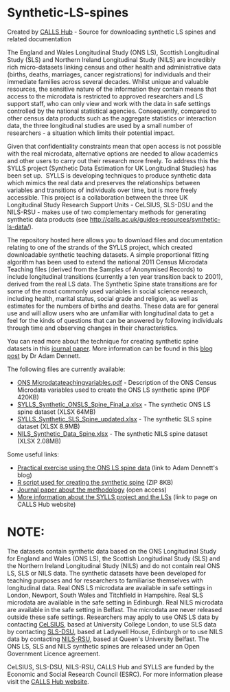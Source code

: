 # Synthetic-LS-spines
Created by <a href="http://calls.ac.uk" target="_blank">CALLS Hub</a> - Source for downloading synthetic LS spines and related documentation

The England and Wales Longitudinal Study (ONS LS), Scottish Longitudinal Study (SLS) and Northern Ireland Longitudinal Study (NILS) are incredibly rich micro-datasets linking census and other health and administrative data (births, deaths, marriages, cancer registrations) for individuals and their immediate families across several decades. Whilst unique and valuable resources, the sensitive nature of the information they contain means that access to the microdata is restricted to approved researchers and LS support staff, who can only view and work with the data in safe settings controlled by the national statistical agencies. Consequently, compared to other census data products such as the aggregate statistics or interaction data, the three longitudinal studies are used by a small number of researchers - a situation which limits their potential impact.

Given that confidentiality constraints mean that open access is not possible with the real microdata, alternative options are needed to allow academics and other users to carry out their research more freely. To address this the SYLLS project (Synthetic Data Estimation for UK Longitudinal Studies) has been set up.  SYLLS is developing techniques to produce synthetic data which mimics the real data and preserves the relationships between variables and transitions of individuals over time, but is more freely accessible. This project is a collaboration between the three UK Longitudinal Study Research Support Units - CeLSIUS, SLS-DSU and the NILS-RSU - makes use of two complementary methods for generating synthetic data products (see http://calls.ac.uk/guides-resources/synthetic-ls-data/). 

The repository hosted here allows you to download files and documentation relating to one of the strands of the SYLLS project, which created downloadable synthetic teaching datasets. A simple proportional fitting algorithm has been used to extend the national 2011 Census Microdata Teaching files (derived from the Samples of Anonymised Records) to include longitudinal transitions (currently a ten year transition back to 2001), derived from the real LS data. The Synthetic Spine state transitions are for some of the most commonly used variables in social science research, including health, marital status, social grade and religion, as well as estimates for the numbers of births and deaths. These data are for general use and will allow users who are unfamiliar with longitudinal data to get a feel for the kinds of questions that can be answered by following individuals through time and observing changes in their characteristics.

You can read more about the technique for creating synthetic spine datasets in this <a href="http://calls.ac.uk/output-entry/a-synthetic-longitudinal-study-dataset-for-england-and-wales/" target="_blank">journal paper</a>. More information can be found in this <a href="http://calls.ac.uk/2014/01/10/synthetic-data-for-the-uk-longitudinal-studies-sylls/" target="_blank">blog post</a> by Dr Adam Dennett.

The following files are currently available:

<ul>
 <li><a href="https://github.com/Fiona-C/Synthetic-LS-spines/raw/386188d3d2c5e9b06e2bb9c2eb6b9bc804538a6a/ONS%20Microdatateachingvariables.pdf" target="_blank">ONS Microdatateachingvariables.pdf</a> - Description of the ONS Census Microdata variables used to create the ONS LS synthetic spine (PDF 420KB)</li>
 <li><a href="https://github.com/Fiona-C/Synthetic-LS-spines/raw/c64bde7fff8eeb72ebe49590a3747a3481431680/SYLLS_Synthetic_ONSLS_Spine_Final_a.xlsx" target="_blank">SYLLS_Synthetic_ONSLS_Spine_Final_a.xlsx</a> - The synthetic ONS LS spine dataset (XLSX 64MB)</li>
 <li><a href="https://github.com/Fiona-C/Synthetic-LS-spines/raw/d65d6e3e749874e35927280ec7bf4a087ad66534/SYLLS_Synthetic_SLS_Spine_updated.xlsx" target="_blank">SYLLS_Synthetic_SLS_Spine_updated.xlsx</a> - The synthetic SLS spine dataset (XLSX 8.9MB)</li>
 <li><a href="https://github.com/Fiona-C/Synthetic-LS-spines/raw/7284663c585edc2e1f51ae8478279357cd3bd0dc/NILS_Synthetic_Data_Spine.xlsx" target="_blank">NILS_Synthetic_Data_Spine.xlsx</a> - The synthetic NILS spine dataset (XLSX 2.08MB)</li>
 </ul>

Some useful links:

<ul>
 	<li><a href="http://rpubs.com/adam_dennett/80649" target="_blank" rel="noopener">Practical exercise using the ONS LS spine data</a> (link to Adam Dennett's blog)</li>
 	<li><a href="http://calls.ac.uk/wp-content/uploads/ScriptForLSSpineData.R.zip" target="_blank" rel="noopener">R script used for creating the synthetic spine</a> (ZIP 8KB)</li>
 	<li><a href="http://calls.ac.uk/output-entry/a-synthetic-longitudinal-study-dataset-for-england-and-wales/" target="_blank" rel="noopener">Journal paper about the methodology</a> (open access)</li>
  <li><a href="http://calls.ac.uk/guides-resources/synthetic-ls-data/" target="_blank">More information about the SYLLS project and the LSs</a> (link to page on CALLS Hub website)</li>
</ul>

# NOTE: 
The datasets contain synthetic data based on the ONS Longitudinal Study for England and Wales (ONS LS), the Scottish Longitudinal Study (SLS) and the Northern Ireland Longitudinal Study (NILS) and do not contain real ONS LS, SLS or NILS data. The synthetic datasets have been developed for teaching purposes and for researchers to familiarise themselves with longitudinal data. Real ONS LS microdata are available in safe settings in London, Newport, South Wales and Titchfield in Hampshire. Real SLS microdata are available in the safe setting in Edinburgh. Real NILS microdata are available in the safe setting in Belfast. The microdata are never released outside these safe settings. Researchers may apply to use ONS LS data by contacting <a href="mailto:celsius@ucl.ac.uk">CeLSIUS</a>, based at University College London, to use SLS data by contacting <a href="mailto:sls@lscs.ac.uk">SLS-DSU</a>, based at Ladywell House, Edinburgh or to use NILS data by contacting <a href="mailto:rsu@nisra.gov.uk">NILS-RSU</a>, based at Queen's University Belfast. The ONS LS, SLS and NILS synthetic spines are released under an Open Government Licence agreement.


CeLSIUS, SLS-DSU, NILS-RSU, CALLS Hub and SYLLS are funded by the Economic and Social Research Council (ESRC). For more information please visit the <a href="http://calls.ac.uk" target="_blank">CALLS Hub website</a>.
